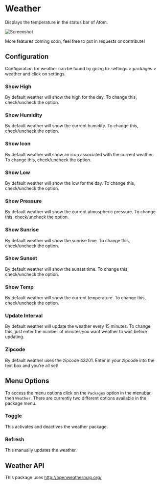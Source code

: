 # Weather

Displays the temperature in the status bar of Atom.

![Screenshot](http://i.imgur.com/rOM0KX8.png)

More features coming soon, feel free to put in requests or contribute!

## Configuration

Configuration for weather can be found by going to: settings > packages > weather and click on settings.

### Show High
By default weather will show the high for the day. To change this, check/uncheck the option.

### Show Humidity
By default weather will show the current humidity. To change this, check/uncheck the option.

### Show Icon
By default weather will show an icon associated with the current weather. To change this, check/uncheck the option.

### Show Low
By default weather will show the low for the day. To change this, check/uncheck the option.

### Show Pressure
By default weather will show the current atmospheric pressure. To change this, check/uncheck the option.

### Show Sunrise
By default weather will show the sunrise time. To change this, check/uncheck the option.

### Show Sunset
By default weather will show the sunset time. To change this, check/uncheck the option.

### Show Temp
By default weather will show the current temperature. To change this, check/uncheck the option.

### Update Interval
By default weather will update the weather every 15 minutes. To change this, just enter the number of minutes you want weather to wait before updating.

### Zipcode
By default weather uses the zipcode 43201. Enter in your zipcode into the text box and you're all set!

## Menu Options
To access the menu options click on the `Packages` option in the menubar, then `Weather`. There are currently two different options available in the package menu.

### Toggle
This activates and deactives the weather package.

### Refresh
This manually updates the weather.

## Weather API

This package uses http://openweathermap.org/
